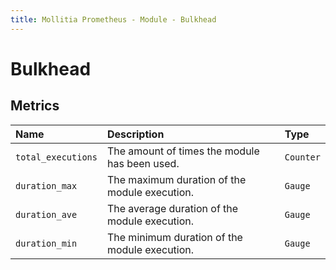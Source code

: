 ```yaml
---
title: Mollitia Prometheus - Module - Bulkhead
---
```

# Bulkhead

## Metrics

| Name               | Description                                   | Type      | 
|:-------------------|:----------------------------------------------|:----------|
| `total_executions` | The amount of times the module has been used. | `Counter` |
| `duration_max`     | The maximum duration of the module execution. | `Gauge`   |
| `duration_ave`     | The average duration of the module execution. | `Gauge`   |
| `duration_min`     | The minimum duration of the module execution. | `Gauge`   |
